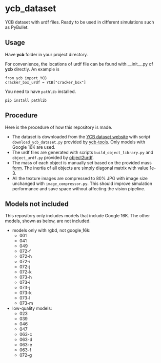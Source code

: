 # ycb_dataset
YCB dataset with urdf files. Ready to be used in different simulations such as PyBullet.

## Usage
Have **ycb** folder in your project directory.

For convenience, the locations of urdf file can be found with \_\_init\_\_.py of **ycb** directly. An example is

```
from ycb import YCB
cracker_box_urdf = YCB["cracker_box"]
``` 

You need to have `pathlib` installed.

```
pip install pathlib
```

## Procedure
Here is the procedure of how this repository is made.

- The dataset is downloaded from the [YCB dataset website](https://www.ycbbenchmarks.com/) with script `download_ycb_dataset.py` provided by [ycb-tools](https://github.com/sea-bass/ycb-tools/tree/main). Only models with Google 16K are used.
- The urdf files are generated with scripts `build_object_library.py` and `object_urdf.py` provided by [object2urdf](https://github.com/harvard-microrobotics/object2urdf).
- The mass of each object is manually set based on the provided mass [form](http://www.ycbbenchmarks.com/wp-content/uploads/2015/09/object-list-Sheet1.pdf). The inertia of all objects are simply diagonal matrix with value 1e-3.
- All the texture images are compressed to 80% JPG with image size unchanged with `image_compressor.py`. This should improve simulation performance and save space without affecting the vision pipeline.

## Models not included
This repository only includes models that include Google 16K. The other models, shown as below, are not included.

- models only with rgbd, not google_16k:
    - 001
    - 041
    - 049
    - 072-f
    - 072-h
    - 072-i
    - 072-j
    - 072-k
    - 073-h
    - 073-i
    - 073-j
    - 073-k
    - 073-l
    - 073-m
- low-quality models:
    - 023
    - 039
    - 046
    - 047
    - 063-c
    - 063-d
    - 063-e
    - 063-f
    - 072-g
